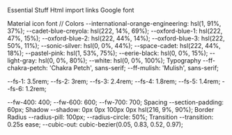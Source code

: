 Essential Stuff
Html import links
Google font

<link rel="preconnect" href="https://fonts.googleapis.com">
<link rel="preconnect" href="https://fonts.gstatic.com" crossorigin>
<link href="https://fonts.googleapis.com/css2?family=Chakra+Petch:wght@400;600;700&family=Mulish&display=swap"
  rel="stylesheet">
Material icon font

<link rel="stylesheet"
  href="https://fonts.googleapis.com/css2?family=Material+Symbols+Rounded:opsz,wght,FILL,GRAD@40,600,0,0" />
// Colors
--international-orange-engineering: hsl(1, 91%, 37%);
--cadet-blue-creyola: hsl(222, 14%, 69%);
--oxford-blue-1: hsl(222, 47%, 15%);
--oxford-blue-2: hsl(222, 44%, 14%);
--oxford-blue-3: hsl(222, 50%, 11%);
--sonic-silver: hsl(0, 0%, 44%);
--space-cadet: hsl(222, 44%, 18%);
--pastel-pink: hsl(1, 53%, 75%);
--eerie-black: hsl(0, 0%, 15%);
--light-gray: hsl(0, 0%, 80%);
--white: hsl(0, 0%, 100%);
Typography
--ff-chakra-petch: 'Chakra Petch', sans-serif;
--ff-mulish: 'Mulish', sans-serif;

--fs-1: 3.5rem;
--fs-2: 3rem;
--fs-3: 2.4rem;
--fs-4: 1.8rem;
--fs-5: 1.4rem;
--fs-6: 1.2rem;

--fw-400: 400;
--fw-600: 600;
--fw-700: 700;
Spacing
--section-padding: 60px;
Shadow
--shadow: 0px 0px 100px 0px hsl(216, 9%, 90%);
Border Radius
--radius-pill: 100px;
--radius-circle: 50%;
Transition
--transition: 0.25s ease;
--cubic-out: cubic-bezier(0.05, 0.83, 0.52, 0.97);